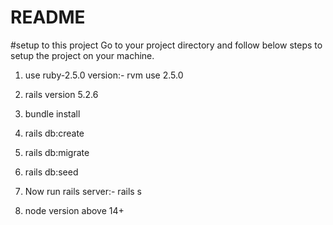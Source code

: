 # README

#setup to this project
Go to your project directory and follow below steps to setup the project on your machine.
1. use ruby-2.5.0 version:- rvm use 2.5.0

2. rails version 5.2.6

3. bundle install

4. rails db:create

5. rails db:migrate

6. rails db:seed

7. Now run rails server:- rails s

8. node version above 14+

